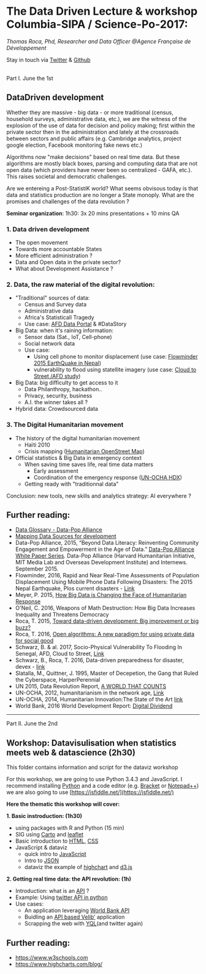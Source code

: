 # The Data Driven Lecture & workshop Columbia-SIPA / Science-Po-2017:
*Thomas Roca, Phd, Researcher and Data Officer @Agence Française de Développement*

Stay in touch via [Twitter](https://twitter.com/Thomas_Roca) & [Github](https://github.com/ThomasRoca/)

<br>
Part I. June the 1st

##  DataDriven development

Whether they are massive - big data - or more traditional (census, household surveys, administrative data, etc.), we are the witness of the explosion of the use of data for decision and policy making; first within the private sector then in the administration and lately at the crossroads between sectors and public affairs (e.g. Cambridge analytics, project google election, Facebook monitoring fake news etc.)

Algorithms now "make decisions" based on real time data. But these algorithms are mostly black boxes, parsing and computing data that are not open data (which providers have never been so centralized - GAFA, etc.). This raises societal and democratic challenges. 

Are we entereing a Post-StatistiK world? What seems obvisous today is that data and statistics production are no longer a State monoply. What are the promises and challenges of the data revolution ?

**Seminar organization**: 1h30: 3x 20 mins presentations + 10 mins QA

### 1. Data driven development
- The open movement
- Towards more accountable States
- More efficient administration ?
- Data and Open data in the private sector?
- What about Development Assistance ?

### 2. Data, the raw material of the digital revolution:
- "Traditional" sources of data:
	- Census and Survey data
	- Administrative data
	- Africa's Statisticall Tragedy
	- Use case: [AFD Data Portal](http://data.afd.fr) & #DataStory 
- Big Data: when it's raining information:
 	- Sensor data (Sat., IoT, Cell-phone)
 	- Social network data
   	- Use case: 
	    - Using cell phone to monitor displacement (use case: [Flowminder 2015 EarthQuake in Nepal](http://www.flowminder.org/case-studies/nepal-earthquake-2015))
	    - vulnerability to flood using statellite imagery (use case: [Cloud to Street /AFD study](http://librairie.afd.fr/nt25-va-vunerability-flooding-senegal/))
- Big Data: big difficulty to get access to it
    - Data Philanthropy, hackathon..
    - Privacy, security, business
    - A.I. the winner takes all ?
- Hybrid data: Crowdsourced data
### 3. The Digital Humanitarian movement
- The history of the digital humanitarian movement
	- Haïti 2010
	- Crisis mapping ([Humanitarian OpenStreet Map](https://www.hotosm.org/))
- Official statistics & Big Data in emergency context
	- When saving time saves life, real time data matters
		- Early assessment
		- Coordination of the emergency response ([UN-OCHA HDX](https://data.humdata.org/))
	- Getting ready with "traditionnal data"

Conclusion: new tools, new skills and analytics strategy: AI everywhere ?

## Further reading: 
- [Data Glossary - Data-Pop Alliance](https://github.com/ThomasRoca/Lecture-Columbia-Science-Po-2017/blob/master/Glossary.md)
- [Mapping Data Sources for development](https://afdlab4dev.github.io/Wiki-DataExploration-in-AFD/)
- Data-Pop Alliance, 2015, “Beyond Data Literacy: Reinventing Community Engagement and Empowerment in the Age of Data.” [Data-Pop Alliance White Paper Series](http://datapopalliance.org/item/beyond-data-literacy-reinventing-community-engagement-and-empowerment-in-the-age-of-data/). Data-Pop Alliance (Harvard Humanitarian Initiative, MIT Media Lab and Overseas Development Institute) and Internews. September 2015.
- Flowminder, 2016, Rapid and Near Real-Time Assessments of Population Displacement Using Mobile Phone Data Following Disasters: The 2015 Nepal Earthquake, Plos current disasters - [Link](http://currents.plos.org/disasters/article/rapid-and-near-real-time-assessments-of-population-displacement-using-mobile-phone-data-following-disasters-the-2015-nepal-earthquake/)
- Meyer, P. 2015, [How Big Data is Changing the Face of Humanitarian Response](http://www.digital-humanitarians.com/)
- O'Neil, C. 2016, Weapons of Math Destruction: How Big Data Increases Inequality and Threatens Democracy
- Roca, T. 2015, [Toward data-driven development: Big improvement or big buzz?](https://www.devex.com/news/toward-data-driven-development-big-improvement-or-big-buzz-86192)
- Roca, T. 2016, [Open algorithms: A new paradigm for using private data for social good](https://www.devex.com/news/open-algorithms-a-new-paradigm-for-using-private-data-for-social-good-88434)
- Schwarz, B. & al. 2017, Socio-Physical Vulnerability To Flooding In Senegal, AFD, Cloud to Street, [Link](http://librairie.afd.fr/nt25-va-vunerability-flooding-senegal/)
- Schwarz, B., Roca, T. 2016, Data-driven preparedness for disaster, devex - [link](https://www.devex.com/news/opinion-data-driven-preparedness-for-disaster-88950)
- Slatalla, M., Quittner, J. 1995, Master of Decepetion, the Gang that Ruled the Cyberspace, HarperPerennial
- UN 2015, Data Revolution Report, [A WORLD THAT COUNTS](http://www.undatarevolution.org/report/)
- UN-OCHA, 2012, humanitarianism in the network age, [Link](https://www.unocha.org/sites/unocha/files/HINA_0.pdf)
- UN-OCHA, 2014, Humanitarian Innovation:The State of the Art [link](https://docs.unocha.org/sites/dms/documents/op9_understanding%20innovation_web.pdf)
- World Bank, 2016 World Development Report: [Digital Dividend](http://www.worldbank.org/en/publication/wdr2016)

--- 

Part II. June the 2nd

## Workshop: Datavisulisation when statistics meets web & datascience (2h30)
This folder contains information and script for the dataviz workshop

For this workshop, we are going to use Python 3.4.3 and JavaScript.
I recommend installing [Python](https://www.python.org/downloads/release/python-343) and a code editor (e.g. [Bracket](http://brackets.io/) or [Notepad++](https://notepad-plus-plus.org/fr/)) we are also going to use [https://jsfiddle.net/](https://jsfiddle.net/)

**Here the thematic this workshop will cover:**

**1. Basic instroduction: (1h30)**

-   using packages with R and Python (15 min) 
-	SIG using [Carto](https://carto.com/) and [leaflet](http://leafletjs.com/)
-	Basic introduction to [HTML](https://www.w3schools.com/html/default.asp), [CSS](https://www.w3schools.com/css/default.asp)
-	JavaScript & dataviz
    + quick intro to [JavaScript](https://www.w3schools.com/js/default.asp)
    + Intro to [JSON](https://en.wikipedia.org/wiki/JSON)
    + dataviz the example of [highchart](https://www.highcharts.com/) and [d3.js](https://d3js.org/)
   
**2. Getting real time data: the API revolution: (1h)**

- Introduction: what is an [API](https://en.wikipedia.org/wiki/Application_programming_interface) ?
-  Example: Using [twitter API in python](http://nbviewer.jupyter.org/url/www.stats4dev.com/Ipython/Where_on_earth_is_Helen.ipynb)
-  Use cases:
    + An application leveraging [World Bank API](https://datahelpdesk.worldbank.org/knowledgebase/articles/889392-api-documentation)
    + Buidling an [API based Velib'](https://developer.jcdecaux.com/#/opendata/vls?page=getstarted) application 
    + Scrapping the web with [YQL](https://developer.yahoo.com/yql/)(and twitter again) 

## Further reading:
- https://www.w3schools.com
- https://www.highcharts.com/blog/
